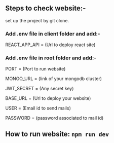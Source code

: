## Steps to check website:-

set up the project by git clone.

### Add .env file in client folder and add:-

REACT_APP_API = (Url to deploy react site)

### Add .env file in root folder and add:-

PORT = (Port to run website)

MONGO_URL = (link of your mongodb cluster)

JWT_SECRET = (Any secret key)

BASE_URL = (Url to deploy your website)

USER = (Email id to send mails)

PASSWORD = (password associated to mail id)

## How to run website:  `npm run dev`
